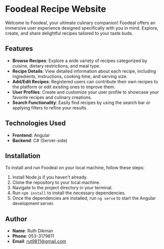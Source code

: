 # Foodeal Recipe Website

Welcome to Foodeal, your ultimate culinary companion! Foodeal offers an immersive user experience designed specifically with you in mind. Explore, create, and share delightful recipes tailored to your taste buds.

## Features

- **Browse Recipes**: Explore a wide variety of recipes categorized by cuisine, dietary restrictions, and meal type.
- **Recipe Details**: View detailed information about each recipe, including ingredients, instructions, cooking time, and serving size.
- **Add/Edit Recipes**: Registered users can contribute their own recipes to the platform or edit existing ones to improve them.
- **User Profiles**: Create and customize your user profile to showcase your favorite recipes and culinary creations.
- **Search Functionality**: Easily find recipes by using the search bar or applying filters to refine your results.

## Technologies Used

- **Frontend**: Angular
- **Backend**: C# (Server-side)

## Installation

To install and run Foodeal on your local machine, follow these steps:

1. Install Node.js if you haven't already.
2. Clone the repository to your local machine.
3. Navigate to the project directory in your terminal.
4. Run `npm install` to install the necessary dependencies.
5. Once the dependencies are installed, run `ng serve` to start the Angular development server.

## Author

- **Name**: Ruth Dikman
- **Phone**: 053-3179811
- **Email**: rut9811@gmail.com
